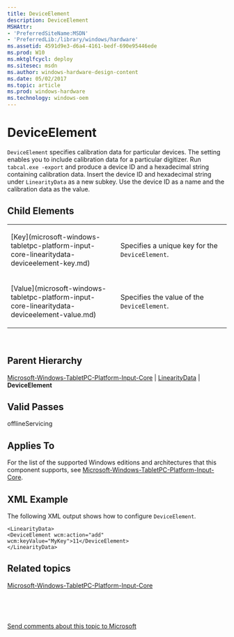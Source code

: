 ```yaml
---
title: DeviceElement
description: DeviceElement
MSHAttr:
- 'PreferredSiteName:MSDN'
- 'PreferredLib:/library/windows/hardware'
ms.assetid: 4591d9e3-d6a4-4161-bedf-690e95446ede
ms.prod: W10
ms.mktglfcycl: deploy
ms.sitesec: msdn
ms.author: windows-hardware-design-content
ms.date: 05/02/2017
ms.topic: article
ms.prod: windows-hardware
ms.technology: windows-oem
---
```


# DeviceElement


`DeviceElement` specifies calibration data for particular devices. The setting enables you to include calibration data for a particular digitizer. Run `tabcal.exe -export` and produce a device ID and a hexadecimal string containing calibration data. Insert the device ID and hexadecimal string under `LinearityData` as a new subkey. Use the device ID as a name and the calibration data as the value.

## Child Elements


<table>
<colgroup>
<col width="50%" />
<col width="50%" />
</colgroup>
<tbody>
<tr class="odd">
<td><p>[Key](microsoft-windows-tabletpc-platform-input-core-linearitydata-deviceelement-key.md)</p></td>
<td><p>Specifies a unique key for the <code>DeviceElement</code>.</p></td>
</tr>
<tr class="even">
<td><p>[Value](microsoft-windows-tabletpc-platform-input-core-linearitydata-deviceelement-value.md)</p></td>
<td><p>Specifies the value of the <code>DeviceElement</code>.</p></td>
</tr>
</tbody>
</table>

 

## Parent Hierarchy


[Microsoft-Windows-TabletPC-Platform-Input-Core](microsoft-windows-tabletpc-platform-input-core.md) | [LinearityData](microsoft-windows-tabletpc-platform-input-core-linearitydata.md) | **DeviceElement**

## Valid Passes


offlineServicing

## Applies To


For the list of the supported Windows editions and architectures that this component supports, see [Microsoft-Windows-TabletPC-Platform-Input-Core](microsoft-windows-tabletpc-platform-input-core.md).

## XML Example


The following XML output shows how to configure `DeviceElement`.

``` syntax
<LinearityData>
<DeviceElement wcm:action="add" wcm:keyValue="MyKey">11</DeviceElement>
</LinearityData>
```

## Related topics


[Microsoft-Windows-TabletPC-Platform-Input-Core](microsoft-windows-tabletpc-platform-input-core.md)

 

 

[Send comments about this topic to Microsoft](mailto:wsddocfb@microsoft.com?subject=Documentation%20feedback%20%5Bp_unattend\p_unattend%5D:%20DeviceElement%20%20RELEASE:%20%2810/3/2016%29&body=%0A%0APRIVACY%20STATEMENT%0A%0AWe%20use%20your%20feedback%20to%20improve%20the%20documentation.%20We%20don't%20use%20your%20email%20address%20for%20any%20other%20purpose,%20and%20we'll%20remove%20your%20email%20address%20from%20our%20system%20after%20the%20issue%20that%20you're%20reporting%20is%20fixed.%20While%20we're%20working%20to%20fix%20this%20issue,%20we%20might%20send%20you%20an%20email%20message%20to%20ask%20for%20more%20info.%20Later,%20we%20might%20also%20send%20you%20an%20email%20message%20to%20let%20you%20know%20that%20we've%20addressed%20your%20feedback.%0A%0AFor%20more%20info%20about%20Microsoft's%20privacy%20policy,%20see%20http://privacy.microsoft.com/default.aspx. "Send comments about this topic to Microsoft")





